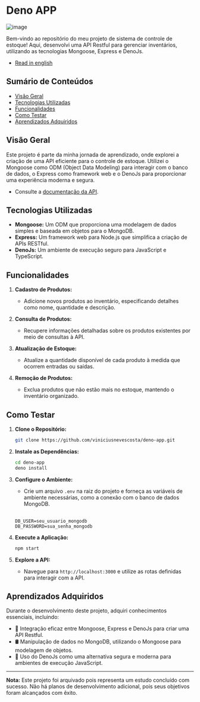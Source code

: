 # Deno APP

![image](https://github.com/viniciusnevescosta/deno-app/assets/66970818/57a0f048-66cf-44d5-8308-a55c72716a80)

Bem-vindo ao repositório do meu projeto de sistema de controle de estoque! Aqui, desenvolvi uma API Restful para gerenciar inventários, utilizando as tecnologias Mongoose, Express e DenoJs.

- [Read in english](en_README.md)

## Sumário de Conteúdos

- [Visão Geral](#visão-geral)
- [Tecnologias Utilizadas](#tecnologias-utilizadas)
- [Funcionalidades](#funcionalidades)
- [Como Testar](#como-testar)
- [Aprendizados Adquiridos](#aprendizados-adquiridos)

## Visão Geral

Este projeto é parte da minha jornada de aprendizado, onde explorei a criação de uma API eficiente para o controle de estoque. Utilizei o Mongoose como ODM (Object Data Modeling) para interagir com o banco de dados, o Express como framework web e o DenoJs para proporcionar uma experiência moderna e segura.

- Consulte a [documentação da API](https://github.com/viniciusnevescosta/deno-app/wiki/API-Documentation).

## Tecnologias Utilizadas

- **Mongoose:** Um ODM que proporciona uma modelagem de dados simples e baseada em objetos para o MongoDB.
- **Express:** Um framework web para Node.js que simplifica a criação de APIs RESTful.
- **DenoJs:** Um ambiente de execução seguro para JavaScript e TypeScript.

## Funcionalidades

1. **Cadastro de Produtos:**
   - Adicione novos produtos ao inventário, especificando detalhes como nome, quantidade e descrição.

2. **Consulta de Produtos:**
   - Recupere informações detalhadas sobre os produtos existentes por meio de consultas à API.

3. **Atualização de Estoque:**
   - Atualize a quantidade disponível de cada produto à medida que ocorrem entradas ou saídas.

4. **Remoção de Produtos:**
   - Exclua produtos que não estão mais no estoque, mantendo o inventário organizado.

## Como Testar

1. **Clone o Repositório:**
   ```bash
   git clone https://github.com/viniciusnevescosta/deno-app.git
   ```

2. **Instale as Dependências:**
   ```bash
   cd deno-app
   deno install
   ```

3. **Configure o Ambiente:**
   - Crie um arquivo `.env` na raiz do projeto e forneça as variáveis de ambiente necessárias, como a conexão com o banco de dados MongoDB.<br><br>
   ```env
   DB_USER=seu_usuario_mongodb
   DB_PASSWORD=sua_senha_mongodb
   ```
   
4. **Execute a Aplicação:**
   ```bash
   npm start
   ```

5. **Explore a API:**
   - Navegue para `http://localhost:3000` e utilize as rotas definidas para interagir com a API.

## Aprendizados Adquiridos

Durante o desenvolvimento deste projeto, adquiri conhecimentos essenciais, incluindo:

- 🔄 Integração eficaz entre Mongoose, Express e DenoJs para criar uma API Restful.
- 🛢 Manipulação de dados no MongoDB, utilizando o Mongoose para modelagem de objetos.
- 🚀 Uso do DenoJs como uma alternativa segura e moderna para ambientes de execução JavaScript.

---

**Nota:** Este projeto foi arquivado pois representa um estudo concluído com sucesso. Não há planos de desenvolvimento adicional, pois seus objetivos foram alcançados com êxito.
